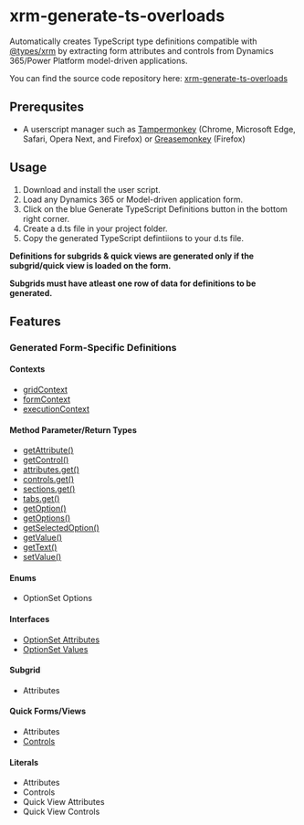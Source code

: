 # xrm-generate-ts-overloads

Automatically creates TypeScript type definitions compatible with [@types/xrm](https://www.npmjs.com/package/@types/xrm) by extracting form attributes and controls from Dynamics 365/Power Platform model-driven applications.

You can find the source code repository here: [xrm-generate-ts-overloads](https://github.com/gncnpk/xrm-generate-ts-overloads)

## Prerequsites

* A userscript manager such as [Tampermonkey](https://www.tampermonkey.net/) (Chrome, Microsoft Edge, Safari, Opera Next, and Firefox) or [Greasemonkey](https://www.greasespot.net/) (Firefox)

## Usage

1. Download and install the user script.
2. Load any Dynamics 365 or Model-driven application form.
3. Click on the blue Generate TypeScript Definitions button in the bottom right corner.
4. Create a d.ts file in your project folder.
5. Copy the generated TypeScript defintiions to your d.ts file.

**Definitions for subgrids & quick views are generated only if the subgrid/quick view is loaded on the form.**

**Subgrids must have atleast one row of data for definitions to be generated.**

## Features

### Generated Form-Specific Definitions

#### Contexts
* [gridContext](https://learn.microsoft.com/en-us/power-apps/developer/model-driven-apps/clientapi/clientapi-grid-context)
* [formContext](https://learn.microsoft.com/en-us/power-apps/developer/model-driven-apps/clientapi/clientapi-form-context)
* [executionContext](https://learn.microsoft.com/en-us/power-apps/developer/model-driven-apps/clientapi/clientapi-execution-context)

#### Method Parameter/Return Types
* [getAttribute()](https://learn.microsoft.com/en-us/power-apps/developer/model-driven-apps/clientapi/reference/attributes)
* [getControl()](https://learn.microsoft.com/en-us/power-apps/developer/model-driven-apps/clientapi/reference/controls/getcontrol)
* [attributes.get()](https://learn.microsoft.com/en-us/power-apps/developer/model-driven-apps/clientapi/reference/attributes)
* [controls.get()](https://learn.microsoft.com/en-us/power-apps/developer/model-driven-apps/clientapi/reference/controls)
* [sections.get()](https://learn.microsoft.com/en-us/power-apps/developer/model-driven-apps/clientapi/reference/formcontext-ui-tab-sections)
* [tabs.get()](https://learn.microsoft.com/en-us/power-apps/developer/model-driven-apps/clientapi/reference/formcontext-ui-tabs)
* [getOption()](https://learn.microsoft.com/en-us/power-apps/developer/model-driven-apps/clientapi/reference/attributes#choices-and-choice-column-types)
* [getOptions()](https://learn.microsoft.com/en-us/power-apps/developer/model-driven-apps/clientapi/reference/attributes#choices-and-choice-column-types)
* [getSelectedOption()](https://learn.microsoft.com/en-us/power-apps/developer/model-driven-apps/clientapi/reference/attributes#choices-and-choice-column-types)
* [getValue()](https://learn.microsoft.com/en-us/power-apps/developer/model-driven-apps/clientapi/reference/attributes)
* [getText()](https://learn.microsoft.com/en-us/power-apps/developer/model-driven-apps/clientapi/reference/attributes#choices-and-choice-column-types)
* [setValue()](https://learn.microsoft.com/en-us/power-apps/developer/model-driven-apps/clientapi/reference/attributes)

#### Enums
* OptionSet Options

#### Interfaces
* [OptionSet Attributes](https://learn.microsoft.com/en-us/power-apps/developer/model-driven-apps/clientapi/reference/attributes#choices-and-choice-column-types)
* [OptionSet Values](https://learn.microsoft.com/en-us/power-apps/developer/model-driven-apps/clientapi/reference/attributes#choices-and-choice-column-types)

#### Subgrid
* Attributes

#### Quick Forms/Views
* Attributes
* [Controls](https://learn.microsoft.com/en-us/power-apps/developer/model-driven-apps/clientapi/reference/formcontext-ui-quickforms)

#### Literals
* Attributes
* Controls
* Quick View Attributes
* Quick View Controls


